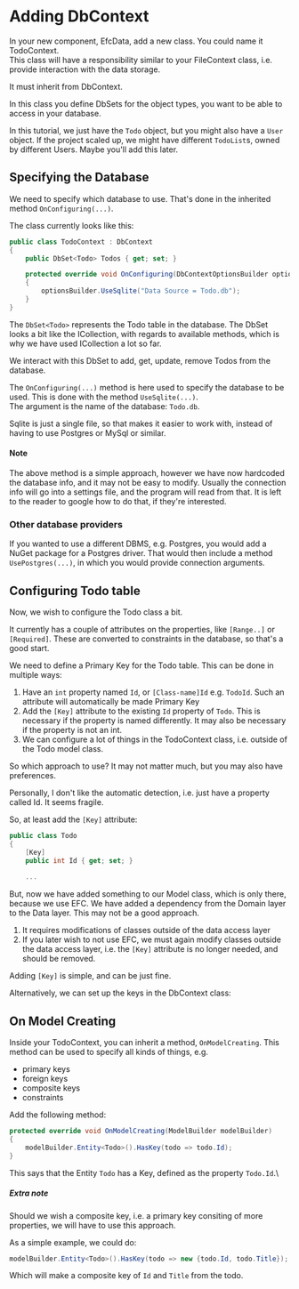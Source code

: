 # Adding DbContext

In your new component, EfcData, add a new class. You could name it TodoContext.\
This class will have a responsibility similar to your FileContext class, i.e. provide interaction with the data storage.

It must inherit from DbContext.



In this class you define DbSets for the object types, you want to be able to access in your database.

In this tutorial, we just have the `Todo` object, but you might also have a `User` object. If the project scaled up, we might have different `TodoList`s, owned by different Users. Maybe you'll add this later.


## Specifying the Database

We need to specify which database to use. That's done in the inherited method `OnConfiguring(...)`.

The class currently looks like this:

```csharp
public class TodoContext : DbContext
{
    public DbSet<Todo> Todos { get; set; }

    protected override void OnConfiguring(DbContextOptionsBuilder optionsBuilder)
    {
        optionsBuilder.UseSqlite("Data Source = Todo.db");
    }
}
```

The `DbSet<Todo>` represents the Todo table in the database. The DbSet looks a bit like the ICollection, with regards to available methods, which is why we have used ICollection a lot so far.

We interact with this DbSet to add, get, update, remove Todos from the database.

The `OnConfiguring(...)` method is here used to specify the database to be used. This is done with the method `UseSqlite(...)`.\
The argument is the name of the database: `Todo.db`.

Sqlite is just a single file, so that makes it easier to work with, instead of having to use Postgres or MySql or similar.

#### Note
The above method is a simple approach, however we have now hardcoded the database info, and it may not be easy to modify. Usually the connection info will go into a settings file, and the program will read from that. It is left to the reader to google how to do that, if they're interested.

### Other database providers
If you wanted to use a different DBMS, e.g. Postgres, you would add a NuGet package for a Postgres driver. That would then include a method `UsePostgres(...)`, in which you would provide connection arguments.

## Configuring Todo table

Now, we wish to configure the Todo class a bit.

It currently has a couple of attributes on the properties, like `[Range..]` or `[Required]`. These are converted to constraints in the database, so that's a good start.

We need to define a Primary Key for the Todo table. This can be done in multiple ways:

1) Have an `int` property named `Id`, or `[Class-name]Id` e.g. `TodoId`. Such an attribute will automatically be made Primary Key
2) Add the `[Key]` attribute to the existing `Id` property of `Todo`. This is necessary if the property is named differently. It may also be necessary if the property is not an int.
3) We can configure a lot of things in the TodoContext class, i.e. outside of the Todo model class.

So which approach to use? It may not matter much, but you may also have preferences.

Personally, I don't like the automatic detection, i.e. just have a property called Id. It seems fragile.

So, at least add the `[Key]` attribute:

```csharp
public class Todo
{
    [Key]
    public int Id { get; set; }
    
    ...
```

But, now we have added something to our Model class, which is only there, because we use EFC. We have added a dependency from the Domain layer to the Data layer. This may not be a good approach.

1) It requires modifications of classes outside of the data access layer
2) If you later wish to not use EFC, we must again modify classes outside the data access layer, i.e. the `[Key]` attribute is no longer needed, and should be removed.

Adding `[Key]` is simple, and can be just fine. 

Alternatively, we can set up the keys in the DbContext class:

## On Model Creating

Inside your TodoContext, you can inherit a method, `OnModelCreating`. This method can be used to specify all kinds of things, e.g. 
* primary keys
* foreign keys
* composite keys
* constraints

Add the following method:

```csharp
protected override void OnModelCreating(ModelBuilder modelBuilder)
{
    modelBuilder.Entity<Todo>().HasKey(todo => todo.Id);
}
```

This says that the Entity `Todo` has a Key, defined as the property `Todo.Id`.\


##### Extra note
Should we wish a composite key, i.e. a primary key consiting of more properties, we will have to use this approach.

As a simple example, we could do:

```csharp
modelBuilder.Entity<Todo>().HasKey(todo => new {todo.Id, todo.Title});
```

Which will make a composite key of `Id` and `Title` from the todo.